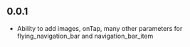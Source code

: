 ## 0.0.1

* Ability to add images, onTap, many other parameters for flying_navigation_bar and navigation_bar_item

